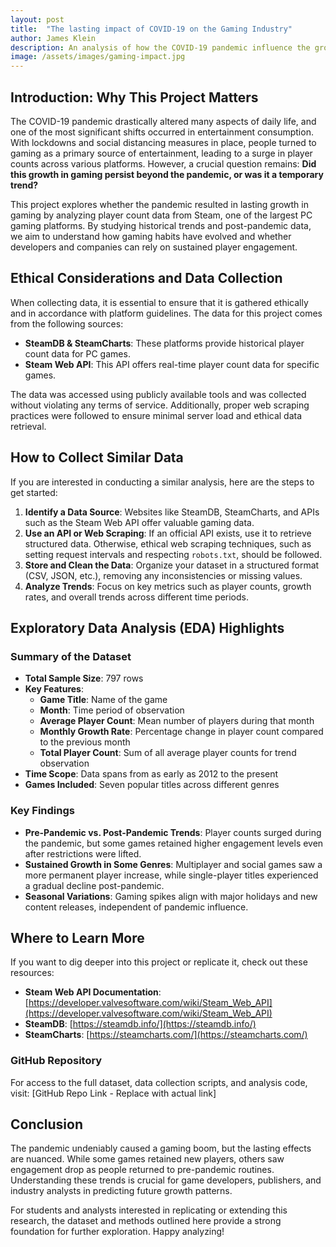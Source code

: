 ```yaml
---
layout: post
title:  "The lasting impact of COVID-19 on the Gaming Industry"
author: James Klein
description: An analysis of how the COVID-19 pandemic influence the growth of long term gaming habits.
image: /assets/images/gaming-impact.jpg
---
```


## Introduction: Why This Project Matters
The COVID-19 pandemic drastically altered many aspects of daily life, and one of the most significant shifts occurred in entertainment consumption. With lockdowns and social distancing measures in place, people turned to gaming as a primary source of entertainment, leading to a surge in player counts across various platforms. However, a crucial question remains: **Did this growth in gaming persist beyond the pandemic, or was it a temporary trend?**

This project explores whether the pandemic resulted in lasting growth in gaming by analyzing player count data from Steam, one of the largest PC gaming platforms. By studying historical trends and post-pandemic data, we aim to understand how gaming habits have evolved and whether developers and companies can rely on sustained player engagement.

## Ethical Considerations and Data Collection
When collecting data, it is essential to ensure that it is gathered ethically and in accordance with platform guidelines. The data for this project comes from the following sources:
- **SteamDB & SteamCharts**: These platforms provide historical player count data for PC games.
- **Steam Web API**: This API offers real-time player count data for specific games.

The data was accessed using publicly available tools and was collected without violating any terms of service. Additionally, proper web scraping practices were followed to ensure minimal server load and ethical data retrieval.

## How to Collect Similar Data
If you are interested in conducting a similar analysis, here are the steps to get started:
1. **Identify a Data Source**: Websites like SteamDB, SteamCharts, and APIs such as the Steam Web API offer valuable gaming data.
2. **Use an API or Web Scraping**: If an official API exists, use it to retrieve structured data. Otherwise, ethical web scraping techniques, such as setting request intervals and respecting `robots.txt`, should be followed.
3. **Store and Clean the Data**: Organize your dataset in a structured format (CSV, JSON, etc.), removing any inconsistencies or missing values.
4. **Analyze Trends**: Focus on key metrics such as player counts, growth rates, and overall trends across different time periods.

## Exploratory Data Analysis (EDA) Highlights
### Summary of the Dataset
- **Total Sample Size**: 797 rows
- **Key Features**:
  - **Game Title**: Name of the game
  - **Month**: Time period of observation
  - **Average Player Count**: Mean number of players during that month
  - **Monthly Growth Rate**: Percentage change in player count compared to the previous month
  - **Total Player Count**: Sum of all average player counts for trend observation
- **Time Scope**: Data spans from as early as 2012 to the present
- **Games Included**: Seven popular titles across different genres

### Key Findings
- **Pre-Pandemic vs. Post-Pandemic Trends**: Player counts surged during the pandemic, but some games retained higher engagement levels even after restrictions were lifted.
- **Sustained Growth in Some Genres**: Multiplayer and social games saw a more permanent player increase, while single-player titles experienced a gradual decline post-pandemic.
- **Seasonal Variations**: Gaming spikes align with major holidays and new content releases, independent of pandemic influence.

## Where to Learn More
If you want to dig deeper into this project or replicate it, check out these resources:
- **Steam Web API Documentation**: [https://developer.valvesoftware.com/wiki/Steam_Web_API](https://developer.valvesoftware.com/wiki/Steam_Web_API)
- **SteamDB**: [https://steamdb.info/](https://steamdb.info/)
- **SteamCharts**: [https://steamcharts.com/](https://steamcharts.com/)

### GitHub Repository
For access to the full dataset, data collection scripts, and analysis code, visit: [GitHub Repo Link - Replace with actual link]

## Conclusion
The pandemic undeniably caused a gaming boom, but the lasting effects are nuanced. While some games retained new players, others saw engagement drop as people returned to pre-pandemic routines. Understanding these trends is crucial for game developers, publishers, and industry analysts in predicting future growth patterns.

For students and analysts interested in replicating or extending this research, the dataset and methods outlined here provide a strong foundation for further exploration. Happy analyzing!


